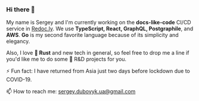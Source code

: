 ### Hi there 👋

My name is Sergey and I'm currently working on the **docs-like-code** CI/CD service in [Redoc.ly](https://redoc.ly). We use **TypeScript, React, GraphQL, Postgraphile**, and **AWS**. **Go** is my second favorite language because of its simplicity and elegancy.

Also, I love **🦀️ Rust** and new tech in general, so feel free to drop me a line if you'd like me to do some 🔬 R&D projects for you.

⚡ Fun fact: I have returned from Asia just two days before lockdown due to COVID-19.

📫 How to reach me:  sergey.dubovyk.ua@gmail.com

<!--
**knidarkness/knidarkness** is a ✨ _special_ ✨ repository because its `README.md` (this file) appears on your GitHub profile.

Here are some ideas to get you started:

- 🔭 I’m currently working on ...
- 🌱 I’m currently learning ...
- 👯 I’m looking to collaborate on ...
- 🤔 I’m looking for help with ...
- 💬 Ask me about ...
- 📫 How to reach me: ...
- 😄 Pronouns: ...
- ⚡ Fun fact: ...
-->
